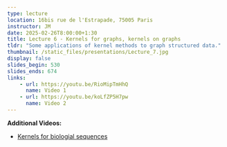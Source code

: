 ```yaml
---
type: lecture
location: 16bis rue de l'Estrapade, 75005 Paris
instructor: JM
date: 2025-02-26T8:00:00+1:30
title: Lecture 6 - Kernels for graphs, kernels on graphs
tldr: "Some applications of kernel methods to graph structured data."
thumbnail: /static_files/presentations/Lecture_7.jpg
display: false
slides_begin: 530
slides_ends: 674
links: 
    - url: https://youtu.be/RioMipTmHhQ
      name: Video 1
    - url: https://youtu.be/koLfZP5H7pw
      name: Video 2
---
```

**Additional Videos:**
- [Kernels for biologial sequences ](https://youtu.be/8gVPPdXqyP8)
